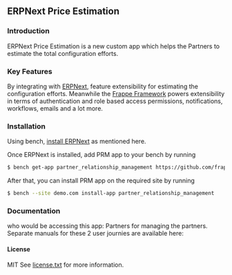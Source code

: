 ## ERPNext Price Estimation

### Introduction

ERPNext Price Estimation is a new custom app which helps the Partners to estimate the total configuration efforts. 
### Key Features


By integrating with [ERPNext](https://github.com/frappe/erpnext), feature extensibility for estimating the configuration efforts. Meanwhile the [Frappe Framework](https://github.com/frappe/frappe) powers extensibility in terms of authentication and role based access permissions, notifications, workflows, emails and a lot more.

### Installation

Using bench, [install ERPNext](https://github.com/frappe/bench#installation) as mentioned here.

Once ERPNext is installed, add PRM app to your bench by running

```sh
$ bench get-app partner_relationship_management https://github.com/frappe/partner_relationship_management
```

After that, you can install PRM app on the required site by running

```sh
$ bench --site demo.com install-app partner_relationship_management
```

### Documentation

who would be accessing this app: Partners for managing the partners. Separate manuals for these 2 user journies are available here:

#### License

MIT See [license.txt](https://github.com/frappe/partner_relationship_management/blob/main/license.txt) for more information.
